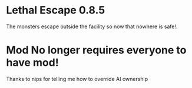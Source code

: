 
# Lethal Escape 0.8.5

The monsters escape outside the facility so now that nowhere is safe!.

# Mod No longer requires everyone to have mod! 
Thanks to nips for telling me how to override AI ownership